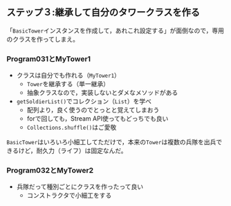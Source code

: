 ## ステップ３:継承して自分のタワークラスを作る

「`BasicTower`インスタンスを作成して，あれこれ設定する」が面倒なので，専用のクラスを作ってしまえ。

### Program031とMyTower1
* クラスは自分でも作れる（`MyTower1`）
  * `Tower`を継承する（単一継承）
  * 抽象クラスなので，実装しないとダメなメソッドがある
* `getSoldierList()`でコレクション（`List`）を学べ
  * 配列より，良く使うのでとっとと覚えてしまおう
  * forで回しても，Stream API使ってもどっちでも良い
  * `Collections.shuffle()`はご愛敬

`BasicTower`はいろいろ小細工してただけで，本来の`Tower`は複数の兵隊を出兵できるけど，耐久力（ライフ）は固定なんだ。

### Program032とMyTower2
* 兵隊だって種別ごとにクラスを作ったって良い
  * コンストラクタで小細工をする
